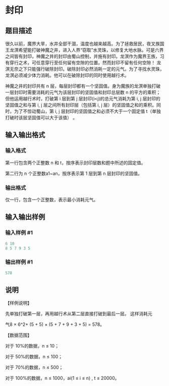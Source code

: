 # 封印

## 题目描述

很久以前，魔界大旱，水井全部干涸，温度也越来越高。为了拯救居民，夜叉族国王龙溟希望能打破神魔之井，进入人界“窃取”水灵珠，以修复大地水脉。可是六界之间皆有封印，神魔之井的封印由蜀山控制，并施有封印。龙溟作为魔界王族，习有穿行之术，可任意穿行至任何留有空隙的位置。然而封印不留有任何空隙！ 龙溟无奈之下只能强行破除封印。破除封印必然消耗一定的元气。为了寻找水灵珠，龙溟必须减少体力消耗。他可以在破除封印的同时使用越行术。

神魔之井的封印共有 n 层，每层封印都有一个坚固值。身为魔族的龙溟单独打破一层封印时需要消耗的元气为该层封印的坚固值和封印总层数 n 的平方的乘积； 但他运用越行术时，打破第 i 层到第 j 层封印(i<j)的总元气消耗为第 i, j 层封印的坚固值之和与第 i, j 层之间所有封印层（包括第 i, j 层）的坚固值之和的乘积。同时，为了不惊动蜀山，第 i, j 层封印的坚固值之和必须不大于一个固定值 t（单独打破时该层坚固值可以大于该值） 。 

## 输入输出格式

### 输入格式

第一行包含两个正整数 n 和 t，按序表示封印层数和题中所述的固定值。

第二行为 n 个正整数a1~an，按序表示第 1 层到第 n 层封印的坚固值。

### 输出格式

仅一行，包含一个正整数，表示最小消耗元气。

## 输入输出样例

### 输入样例 #1

```cpp
6 10
8 5 7 9 3 5
```


### 输出样例 #1

```cpp
578

```
## 说明

【样例说明】

先单独打破第一层，再用越行术从第二层直接打破到最后一层。 这样消耗元

气8 × 6^2+ (5 + 5) × (5 + 7 + 9 + 3 + 5) = 578。

【数据范围】

对于 10%的数据，n ≤ 10；

对于 50%的数据，n ≤ 100；

对于 70%的数据，n ≤ 500；

对于 100%的数据，n ≤ 1000，ai(1 ≤ i ≤ n) , t ≤ 20000。

